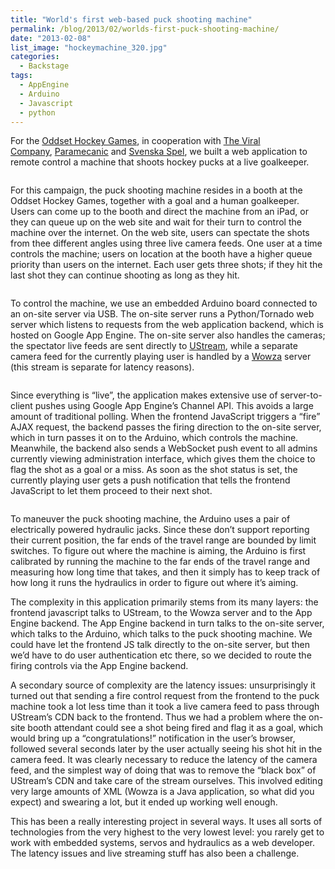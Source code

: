 ```yaml
---
title: "World's first web-based puck shooting machine"
permalink: /blog/2013/02/worlds-first-puck-shooting-machine/
date: "2013-02-08"
list_image: "hockeymachine_320.jpg"
categories:
  - Backstage
tags:
  - AppEngine
  - Arduino
  - Javascript
  - python
---
```

For the [Oddset Hockey Games][1], in cooperation with [The Viral Company][2], [Paramecanic][3] and [Svenska Spel][4], we built a web application to remote control a machine that shoots hockey pucks at a live goalkeeper.

<!--more-->

<img title="head" alt="" src="/img/blog/posts/2013/02/head.jpg" />

For this campaign, the puck shooting machine resides in a booth at the Oddset Hockey Games, together with a goal and a human goalkeeper. Users can come up to the booth and direct the machine from an iPad, or they can queue up on the web site and wait for their turn to control the machine over the internet. On the web site, users can spectate the shots from thee different angles using three live camera feeds. One user at a time controls the machine; users on location at the booth have a higher queue priority than users on the internet. Each user gets three shots; if they hit the last shot they can continue shooting as long as they hit.

<img title="pic1" alt="" src="/img/blog/posts/2013/02/pic1.jpg" />

To control the machine, we use an embedded Arduino board connected to an on-site server via USB. The on-site server runs a Python/Tornado web server which listens to requests from the web application backend, which is hosted on Google App Engine. The on-site server also handles the cameras; the spectator live feeds are sent directly to [UStream][5], while a separate camera feed for the currently playing user is handled by a [Wowza][6] server (this stream is separate for latency reasons).

<img title="pic2" alt="" src="/img/blog/posts/2013/02/pic2.jpg" />

Since everything is &#8220;live&#8221;, the application makes extensive use of server-to-client pushes using Google App Engine&#8217;s Channel API. This avoids a large amount of traditional polling. When the frontend JavaScript triggers a &#8220;fire&#8221; AJAX request, the backend passes the firing direction to the on-site server, which in turn passes it on to the Arduino, which controls the machine. Meanwhile, the backend also sends a WebSocket push event to all admins currently viewing administration interface, which gives them the choice to flag the shot as a goal or a miss. As soon as the shot status is set, the currently playing user gets a push notification that tells the frontend JavaScript to let them proceed to their next shot.

<img title="pic3" alt="" src="/img/blog/posts/2013/02/pic3.jpg" />

To maneuver the puck shooting machine, the Arduino uses a pair of electrically powered hydraulic jacks. Since these don&#8217;t support reporting their current position, the far ends of the travel range are bounded by limit switches. To figure out where the machine is aiming, the Arduino is first calibrated by running the machine to the far ends of the travel range and measuring how long time that takes, and then it simply has to keep track of how long it runs the hydraulics in order to figure out where it&#8217;s aiming.

The complexity in this application primarily stems from its many layers: the frontend javascript talks to UStream, to the Wowza server and to the App Engine backend. The App Engine backend in turn talks to the on-site server, which talks to the Arduino, which talks to the puck shooting machine. We could have let the frontend JS talk directly to the on-site server, but then we&#8217;d have to do user authentication etc there, so we decided to route the firing controls via the App Engine backend.

A secondary source of complexity are the latency issues: unsurprisingly it turned out that sending a fire control request from the frontend to the puck machine took a lot less time than it took a live camera feed to pass through UStream&#8217;s CDN back to the frontend. Thus we had a problem where the on-site booth attendant could see a shot being fired and flag it as a goal, which would bring up a &#8220;congratulations!&#8221; notification in the user&#8217;s browser, followed several seconds later by the user actually seeing his shot hit in the camera feed. It was clearly necessary to reduce the latency of the camera feed, and the simplest way of doing that was to remove the &#8220;black box&#8221; of UStream&#8217;s CDN and take care of the stream ourselves. This involved editing very large amounts of XML (Wowza is a Java application, so what did you expect) and swearing a lot, but it ended up working well enough.

This has been a really interesting project in several ways. It uses all sorts of technologies from the very highest to the very lowest level: you rarely get to work with embedded systems, servos and hydraulics as a web developer. The latency issues and live streaming stuff has also been a challenge.

<img title="pic4" alt="" src="/img/blog/posts/2013/02/pic4.jpg" />

 [1]: http://www.swehockey.se/Landslag/Herr/Tre-Kronor/OddsetHockeyGames2013/
 [2]: http://theviralcompany.com
 [3]: http://www.paramecanic.se
 [4]: https://svenskaspel.se
 [5]: http://www.ustream.tv
 [6]: http://www.wowza.com/
